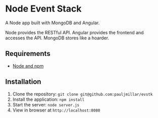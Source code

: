 # Node Event Stack

A Node app built with MongoDB and Angular. 

Node provides the RESTful API. Angular provides the frontend and accesses the API. MongoDB stores like a hoarder.

## Requirements

- [Node and npm](http://nodejs.org)

## Installation

1. Clone the repository: `git clone git@github.com:pauljmillar/evstk`
2. Install the application: `npm install`
3. Start the server: `node server.js`
4. View in browser at `http://localhost:8080`


